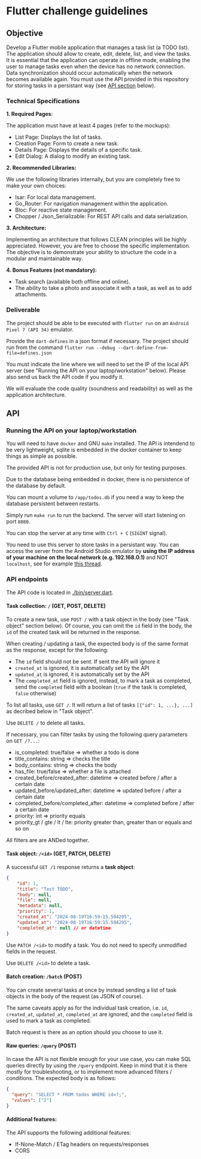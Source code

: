 # Flutter challenge guidelines

## Objective

Develop a Flutter mobile application that manages a task list (a TODO list). The application should allow to create, edit, delete, list, and view the tasks. It is essential that the application can operate in offline mode, enabling the user to manage tasks even when the device has no network connection. Data synchronization should occur automatically when the network becomes available again. You must use the API provided in this repository for storing tasks in a persistant way (see [API section](#api) below).

### Technical Specifications

**1. Required Pages**:

The application must have at least 4 pages (refer to the mockups):
- List Page: Displays the list of tasks.
- Creation Page: Form to create a new task.
- Details Page: Displays the details of a specific task.
- Edit Dialog: A dialog to modify an existing task.

**2. Recommended Libraries:**

We use the following libraries internally, but you are completely free to make your own choices:
- Isar: For local data management.
- Go_Router: For navigation management within the application.
- Bloc: For reactive state management.
- Chopper / Json_Serializable: For REST API calls and data serialization.

**3. Architecture:**

Implementing an architecture that follows CLEAN principles will be highly appreciated. However, you are free to choose the specific implementation. The objective is to demonstrate your ability to structure the code in a modular and maintainable way.

**4. Bonus Features (not mandatory):**

- Task search (available both offline and online).
- The ability to take a photo and associate it with a task, as well as to add attachments.

### Deliverable

The project should be able to be executed with `flutter run` on an `Android Pixel 7 (API 34)` emulator.

Provide the `dart-defines` in a json format if necessary. The project should run from the command `flutter run --debug --dart-define-from-file=defines.json`

You must indicate the line where we will need to set the IP of the local API server (see "Running the API on your laptop/workstation" below).
Please also send us back the API code if you modify it.

We will evaluate the code quality (soundness and readability) as well as the application architecture.

## API

### Running the API on your laptop/workstation

You will need to have `docker` and GNU `make` installed.
The API is intendend to be very lightweight, sqlite is embedded in the docker container to keep things as simple as possible.

The provided API is not for production use, but only for testing purposes.

Due to the database being embedded in docker, there is no persistence of the database by default. 

You can mount a volume to `/app/todos.db` if you need a way to keep the database persistent between restarts.

Simply run `make run` to run the backend.
The server will start listening on port `8080`.

You can stop the server at any time with `Ctrl + C` (`SIGINT` signal).

You need to use this server to store tasks in a persistant way. You can access the server from the Android Studio emulator by **using the IP address of your machine on the local network (e.g. 192.168.0.1)** and NOT `localhost`, see for example [this thread](https://stackoverflow.com/questions/47372568/how-to-point-to-localhost8000-with-the-dart-http-package-in-flutter).

### API endpoints

The API code is located in [./bin/server.dart](./bin/server.dart).

#### Task collection: `/` (GET, POST, DELETE)

To create a new task, use `POST /` with a task object in the body (see "Task object" section below). Of course, you can omit the `id` field in the body, the `id` of the created task will be returned in the response.

When creating / updating a task, the expected body is of the same format as the response, except for the following:
- The `id` field should not be sent. If sent the API will ignore it
- `created_at` is ignored, it is automatically set by the API
- `updated_at` is ignored, it is automatically set by the API
- The `completed_at` field is ignored, instead, to mark a task as completed, send the `completed` field with a boolean (`true` if the task is completed, `false` otherwise)

To list all tasks, use `GET /`. It will return a list of tasks `[{"id": 1, ...}, ...]` as decribed below in "Task object".

Use `DELETE /` to delete all tasks.

If necessary, you can filter tasks by using the following query parameters on `GET /?...`:
- is_completed: true/false => whether a todo is done
- title_contains: string => checks the title
- body_contains: string => checks the body
- has_file: true/false => whether a file is attached
- created_before/created_after: datetime => created before / after a certain date
- updated_before/updated_after: datetime => updated before / after a certain date
- completed_before/completed_after: datetime => completed before / after a certain date
- priority: int => priority equals
- priority_gt / gte / lt / lte: priority greater than, greater than or equals and so on

All filters are are ANDed together.

#### Task object: `/<id>` (GET, PATCH, DELETE)

A successful `GET /1` response returns a **task object**:

```json
{
    "id": 1,
    "title": "Test TODO",
    "body": null,
    "file": null,
    "metadata": null,
    "priority": 1,
    "created_at": "2024-08-19T16:59:15.594295",
    "updated_at": "2024-08-19T16:59:15.594295",
    "completed_at": null // or datetime
}
```

Use `PATCH /<id>` to modify a task. You do not need to specify unmodified fields in the request.

Use `DELETE /<id>` to delete a task.

#### Batch creation: `/batch` (POST)

You can create several tasks at once by instead sending a list of task objects in the body of the request (as JSON of course).

The same caveats apply as for the individual task creation, i.e. `id`, `created_at`, `updated_at`, `completed_at` are ignored, and the `completed` field is used to mark a task as completed.

Batch request is there as an option should you choose to use it.

#### Raw queries: `/query` (POST)

In case the API is not flexible enough for your use case, you can make SQL queries directly by using the `/query` endpoint. Keep in mind that it is there mostly for troubleshooting, or to implement more
advanced filters / conditions. The expected body is as follows:

```json
{
  "query": "SELECT * FROM todos WHERE id=?;",
  "values": ["2"]
}
```

#### Additional features:

The API supports the following additional features:

- If-None-Match / ETag headers on requests/responses
- CORS
